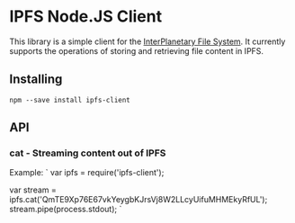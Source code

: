 # IPFS Node.JS Client
This library is a simple client for the [InterPlanetary File System](http://ipfs.io).  It currently supports the operations of storing and retrieving file content in IPFS.

## Installing
`npm --save install ipfs-client`

## API
### cat - Streaming content out of IPFS
Example:
`
var ipfs = require('ipfs-client');

var stream = ipfs.cat('QmTE9Xp76E67vkYeygbKJrsVj8W2LLcyUifuMHMEkyRfUL');
stream.pipe(process.stdout);
`
